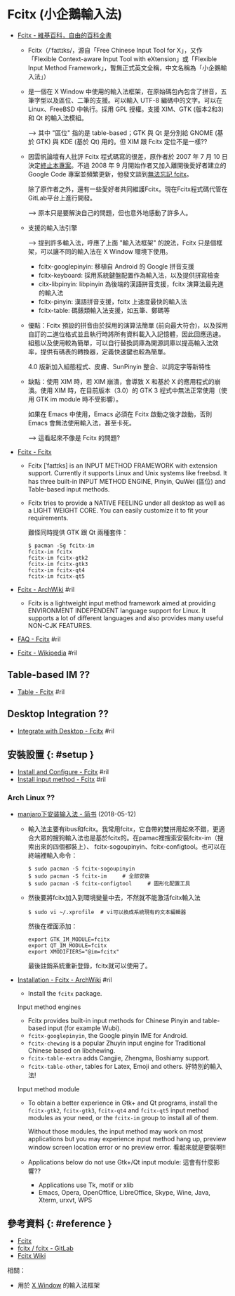 # Fcitx (小企鵝輸入法)

  - [Fcitx \- 維基百科，自由的百科全書](https://zh.wikipedia.org/wiki/Fcitx)

      - Fcitx（/ˈfaɪtɪks/，源自「Free Chinese Input Tool for X」，又作「Flexible Context-aware Input Tool with eXtension」或「Flexible Input Method Framework」，暫無正式英文全稱，中文名稱為「小企鵝輸入法」）

      - 是一個在 X Window 中使用的輸入法框架，在原始碼包內包含了拼音，五筆字型以及區位、二筆的支援。可以輸入 UTF-8 編碼中的文字。可以在 Linux、FreeBSD 中執行。採用 GPL 授權。支援 XIM、GTK (版本2和3) 和 Qt 的輸入法模組。

        --> 其中 "區位" 指的是 table-based；GTK 與 Qt 是分別給 GNOME (基於 GTK) 與 KDE (基於 Qt) 用的。但 XIM 跟 Fcitx 定位不是一樣??

      - 因雲帆論壇有人批評 Fcitx 程式碼寫的很差，原作者於 2007 年 7 月 10 日決定[終止本專案](https://web.archive.org/web/20070712173307/http://www.fcitx.org/main/?q=node/123)。不過 2008 年 9 月開始作者又加入離開後愛好者建立的 Google Code 專案並頻繁更新，他發文談到[無法忘記 fcitx](https://web.archive.org/web/20090218001523/http://fcitx.org/main/?q=node%2F135)。

        除了原作者之外，還有一些愛好者共同維護Fcitx。現在Fcitx程式碼代管在GitLab平台上進行開發。

        --> 原本只是要解決自己的問題，但也意外地感動了許多人。

      - 支援的輸入法引擎

        --> 提到許多輸入法，呼應了上面 "輸入法框架" 的說法，Fcitx 只是個框架，可以讓不同的輸入法在 X Window 環境下使用。

          - fcitx-googlepinyin: 移植自 Android 的 Google 拼音支援
          - fcitx-keyboard: 採用系統鍵盤配置作為輸入法，以及提供拼寫檢查
          - citx-libpinyin: libpinyin 為後端的漢語拼音支援，fcitx 演算法最先進的輸入法
          - fcitx-pinyin: 漢語拼音支援，fcitx 上速度最快的輸入法
          - fcitx-table: 碼錶類輸入法支援，如五筆、鄭碼等

      - 優點：Fcitx 預設的拼音由於採用的演算法簡單 (前向最大符合)，以及採用自訂的二進位格式並且執行時將所有資料載入入記憶體，因此回應迅速。組態以及使用較為簡單，可以自行替換詞庫為開源詞庫以提高輸入法效率，提供有碼表的轉換器，定義快速鍵也較為簡單。

        4.0 版新加入組態程式、皮膚、SunPinyin 整合、以詞定字等新特性

      - 缺點：使用 XIM 時，若 XIM 崩潰，會導致 X 和基於 X 的應用程式的崩潰。使用 XIM 時，在目前版本（3.0）的 GTK 3 程式中無法正常使用（使用 GTK im module 時不受影響）。

        如果在 Emacs 中使用，Emacs 必須在 Fcitx 啟動之後才啟動，否則 Emacs 會無法使用輸入法，甚至卡死。

        --> 這看起來不像是 Fcitx 的問題?

  - [Fcitx \- Fcitx](https://fcitx-im.org/wiki/Special:MyLanguage/Fcitx)

      - Fcitx [ˈfaɪtɪks] is an INPUT METHOD FRAMEWORK with extension support. Currently it supports Linux and Unix systems like freebsd. It has three built-in INPUT METHOD ENGINE, Pinyin, QuWei (區位) and Table-based input methods.

      - Fcitx tries to provide a NATIVE FEELING under all desktop as well as a LIGHT WEIGHT CORE. You can easily customize it to fit your requirements.

        難怪同時提供 GTK 跟 Qt 兩種套件：

            $ pacman -Sg fcitx-im
            fcitx-im fcitx
            fcitx-im fcitx-gtk2
            fcitx-im fcitx-gtk3
            fcitx-im fcitx-qt4
            fcitx-im fcitx-qt5

  - [Fcitx \- ArchWiki](https://wiki.archlinux.org/index.php/Fcitx) #ril

      - Fcitx is a lightweight input method framework aimed at providing ENVIRONMENT INDEPENDENT language support for Linux. It supports a lot of different languages and also provides many useful NON-CJK FEATURES.

  - [FAQ \- Fcitx](https://fcitx-im.org/wiki/Special:MyLanguage/FAQ) #ril
  - [Fcitx \- Wikipedia](https://en.wikipedia.org/wiki/Fcitx) #ril

## Table-based IM ??

  - [Table \- Fcitx](https://fcitx-im.org/wiki/Special:MyLanguage/Table) #ril

## Desktop Integration ??

  - [Integrate with Desktop \- Fcitx](https://fcitx-im.org/wiki/Special:MyLanguage/Integrate_with_Desktop) #ril

## 安裝設置 {: #setup }

  - [Install and Configure \- Fcitx](https://fcitx-im.org/wiki/Special:MyLanguage/Install_and_Configure) #ril
  - [Install input method \- Fcitx](https://fcitx-im.org/wiki/Special:MyLanguage/Install_input_method) #ril

### Arch Linux ??

  - [manjaro下安装输入法 \- 简书](https://www.jianshu.com/p/d7c8f29be182) (2018-05-12)

      - 輸入法主要有ibus和fcitx。我常用fcitx，它自帶的雙拼用起來不錯，更適合大眾的搜狗輸入法也是基於fcitx的。在pamac裡搜索安裝fcitx-im（搜索出來的四個都裝上）、 fcitx-sogoupinyin、fcitx-configtool。也可以在終端裡輸入命令：

            $ sudo pacman -S fcitx-sogoupinyin
            $ sudo pacman -S fcitx-im     # 全部安裝
            $ sudo pacman -S fcitx-configtool     # 圖形化配置工具

      - 然後要將fcitx加入到環境變量中去，不然就不能激活fcitx輸入法

            $ sudo vi ~/.xprofile  # vi可以換成系統現有的文本編輯器

        然後在裡面添加：

            export GTK_IM_MODULE=fcitx
            export QT_IM_MODULE=fcitx
            export XMODIFIERS="@im=fcitx"

        最後註銷系統重新登錄，fcitx就可以使用了。

  - [Installation - Fcitx \- ArchWiki](https://wiki.archlinux.org/index.php/Fcitx#Installation) #ril

      - Install the `fcitx` package.

    Input method engines

      - Fcitx provides built-in input methods for Chinese Pinyin and table-based input (for example Wubi).
      - `fcitx-googlepinyin`, the Google pinyin IME for Android.
      - `fcitx-chewing` is a popular Zhuyin input engine for Traditional Chinese based on libchewing.
      - `fcitx-table-extra` adds Cangjie, Zhengma, Boshiamy support.
      - `fcitx-table-other`, tables for Latex, Emoji and others. 好特別的輸入法!

    Input method module

      - To obtain a better experience in Gtk+ and Qt programs, install the `fcitx-gtk2`, `fcitx-gtk3`, `fcitx-qt4` and `fcitx-qt5` input method modules as your need, or the `fcitx-im` group to install all of them.

        Without those modules, the input method may work on most applications but you may experience input method hang up, preview window screen location error or no preview error. 看起來就是要裝啊!!

      - Applications below do not use Gtk+/Qt input module: 這會有什麼影響??

          - Applications use Tk, motif or xlib
          - Emacs, Opera, OpenOffice, LibreOffice, Skype, Wine, Java, Xterm, urxvt, WPS

## 參考資料 {: #reference }

  - [Fcitx](http://fcitx-im.org/)
  - [fcitx / fcitx - GitLab](https://gitlab.com/fcitx/fcitx)
  - [Fcitx Wiki](https://fcitx-im.org/wiki/)

相關：

  - 用於 [X Window](x-window.md) 的輸入法框架
